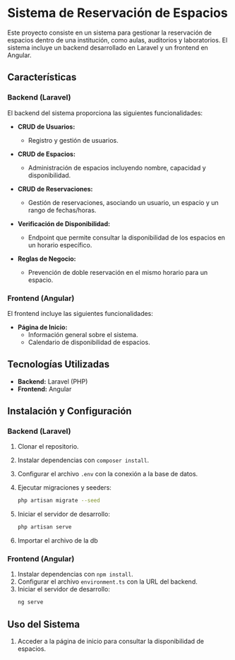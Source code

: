 # Sistema de Reservación de Espacios

Este proyecto consiste en un sistema para gestionar la reservación de espacios dentro de una institución, como aulas, auditorios y laboratorios. El sistema incluye un backend desarrollado en Laravel y un frontend en Angular.

## Características

### Backend (Laravel)

El backend del sistema proporciona las siguientes funcionalidades:

- **CRUD de Usuarios:**
  - Registro y gestión de usuarios.

- **CRUD de Espacios:**
  - Administración de espacios incluyendo nombre, capacidad y disponibilidad.

- **CRUD de Reservaciones:**
  - Gestión de reservaciones, asociando un usuario, un espacio y un rango de fechas/horas.

- **Verificación de Disponibilidad:**
  - Endpoint que permite consultar la disponibilidad de los espacios en un horario específico.

- **Reglas de Negocio:**
  - Prevención de doble reservación en el mismo horario para un espacio.


    
### Frontend (Angular)

El frontend incluye las siguientes funcionalidades:

- **Página de Inicio:**
  - Información general sobre el sistema.
  - Calendario de disponibilidad de espacios.

<!-- Falto el desarollo
- **Formulario de Reservaciones:**
  - Permite a los usuarios seleccionar un espacio, una fecha y un horario para realizar una reservación.

- **Tablero de Usuario:**
  - Listado de reservaciones activas con opción de cancelarlas.
  - Calendario interactivo que muestra las reservaciones del usuario.
-->


## Tecnologías Utilizadas

- **Backend:** Laravel (PHP)
- **Frontend:** Angular


## Instalación y Configuración

### Backend (Laravel)
1. Clonar el repositorio.
2. Instalar dependencias con `composer install`.
3. Configurar el archivo `.env` con la conexión a la base de datos.
4. Ejecutar migraciones y seeders:
   ```bash
   php artisan migrate --seed
   ```
5. Iniciar el servidor de desarrollo:

   ```bash
   php artisan serve
   ```
6. Importar el archivo de la db
 
### Frontend (Angular)
1. Instalar dependencias con `npm install`.
2. Configurar el archivo `environment.ts` con la URL del backend.
3. Iniciar el servidor de desarrollo:
   ```bash
   ng serve
   ```

## Uso del Sistema

1. Acceder a la página de inicio para consultar la disponibilidad de espacios.
<!-- Falto el desarrollo del front
2. Registrar o iniciar sesión como usuario.
3. Realizar una reservación seleccionando un espacio, fecha y horario disponible.
4. Consultar y gestionar las reservaciones desde el tablero de usuario.

-->
